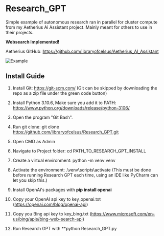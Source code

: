 # Research_GPT
Simple example of autonomous research ran in parallel for cluster compute from my Aetherius Ai Assistant project.  Mainly meant for others to use in their projects.

**Websearch Implemented!**

Aetherius GitHub: https://github.com/libraryofcelsus/Aetherius_AI_Assistant

![Example](http://www.libraryofcelsus.com/wp-content/uploads/2023/05/Research_GPT-1.gif)

## Install Guide

1. Install Git: https://git-scm.com/ (Git can be skipped by downloading the repo as a zip file under the green code button)

2. Install Python 3.10.6, Make sure you add it to PATH: https://www.python.org/downloads/release/python-3106/

3. Open the program "Git Bash".

4. Run git clone: git clone https://github.com/libraryofcelsus/Research_GPT.git

5. Open CMD as Admin

6. Navigate to Project folder: cd PATH_TO_RESEARCH_GPT_INSTALL

7. Create a virtual environment: python -m venv venv

8. Activate the environment: .\venv\scripts\activate (This must be done before running Research GPT each time, using an IDE like PyCharm can let you skip this.)

9. Install OpenAi's packages with **pip install openai**

10. Copy your OpenAI api key to key_openai.txt (https://openai.com/blog/openai-api)

11. Copy you Bing api key to key_bing.txt (https://www.microsoft.com/en-us/bing/apis/bing-web-search-api)

12. Run Research GPT with **python Research_GPT.py

